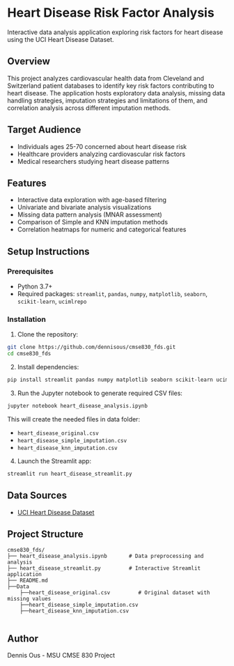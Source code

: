 # Heart Disease Risk Factor Analysis

Interactive data analysis application exploring risk factors for heart disease using the UCI Heart Disease Dataset.

## Overview
This project analyzes cardiovascular health data from Cleveland and Switzerland patient databases to identify key risk factors contributing to heart disease. The application hosts exploratory data analysis, missing data handling strategies, imputation strategies and limitations of them, and correlation analysis across different imputation methods.

## Target Audience
- Individuals ages 25-70 concerned about heart disease risk
- Healthcare providers analyzing cardiovascular risk factors
- Medical researchers studying heart disease patterns

## Features
- Interactive data exploration with age-based filtering
- Univariate and bivariate analysis visualizations
- Missing data pattern analysis (MNAR assessment)
- Comparison of Simple and KNN imputation methods
- Correlation heatmaps for numeric and categorical features

## Setup Instructions

### Prerequisites
- Python 3.7+
- Required packages: `streamlit`, `pandas`, `numpy`, `matplotlib`, `seaborn`, `scikit-learn`, `ucimlrepo`

### Installation
1. Clone the repository:
```bash
git clone https://github.com/dennisous/cmse830_fds.git
cd cmse830_fds
```

2. Install dependencies:
```bash
pip install streamlit pandas numpy matplotlib seaborn scikit-learn ucimlrepo
```

3. Run the Jupyter notebook to generate required CSV files:
```bash
jupyter notebook heart_disease_analysis.ipynb
```
This will create the needed files in data folder:
- `heart_disease_original.csv`
- `heart_disease_simple_imputation.csv`
- `heart_disease_knn_imputation.csv`

4. Launch the Streamlit app:
```bash
streamlit run heart_disease_streamlit.py
```

## Data Sources
- [UCI Heart Disease Dataset](https://archive.ics.uci.edu/dataset/45/heart+disease)

## Project Structure
```
cmse830_fds/
├── heart_disease_analysis.ipynb       # Data preprocessing and analysis
├── heart_disease_streamlit.py         # Interactive Streamlit application
├── README.md
├──Data
    ├──heart_disease_original.csv         # Original dataset with missing values
    ├──heart_disease_simple_imputation.csv
    ├──heart_disease_knn_imputation.csv       
    
```

## Author
Dennis Ous - MSU CMSE 830 Project
